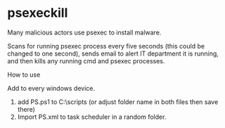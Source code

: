 # psexeckill

Many malicious actors use psexec to install malware.

Scans for running psexec process every five seconds (this could be changed to one second), sends email to alert IT department it is running, and then kills any running cmd and psexec processes. 

How to use

Add to every windows device.

1. add PS.ps1 to C:\scripts (or adjust folder name in both files then save there)
2. Import PS.xml to task scheduler in a random folder.
